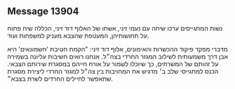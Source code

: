 ## Message 13904

נשות המתגייסים ערכו שיחה עם נעמי זיני, אשתו של האלוף דוד זיני, הכללה שיח פתוח על תחושותיהן, המעטפת שהצבא מעניק למשפחות ועוד.

מדברי מפקד פיקוד ההכשרות והאימונים, אלוף דוד זיני: "הקמת חטיבת 'חשמונאים' היא אבן דרך משמעותית לשילוב המגזר החרדי בצה״ל. אנחנו רואים חשיבות עליונה בשמירה על זהותם של המשרתים, כך שיוכלו לשמור על אורח חייהם במסגרת שירותם הצבאי. הכנס למתגייסי שלב ב׳ מדגיש את המחויבות בין צה״ל למגזר החרדי ליצירת מסגרת שתאפשר לחיילים החרדים לשרת בצבא״.

